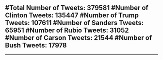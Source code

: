 #Total Number of Tweets: 379581 
#Number of Clinton Tweets: 135447
#Number of Trump Tweets: 107611
#Number of Sanders Tweets: 65951
#Number of Rubio Tweets: 31052
#Number of Carson Tweets: 21544
#Number of Bush Tweets: 17978
---
---
